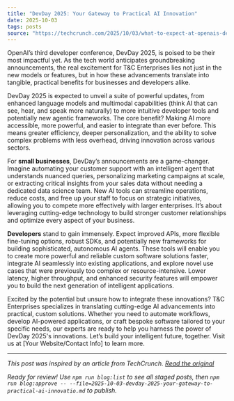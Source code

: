 ```yaml
---
title: "DevDay 2025: Your Gateway to Practical AI Innovation"
date: 2025-10-03
tags: posts
source: "https://techcrunch.com/2025/10/03/what-to-expect-at-openais-devday-2025-and-how-to-watch-it/"
---
```


OpenAI’s third developer conference, DevDay 2025, is poised to be their most impactful yet. As the tech world anticipates groundbreaking announcements, the real excitement for T&C Enterprises lies not just in the new models or features, but in how these advancements translate into tangible, practical benefits for businesses and developers alike.

DevDay 2025 is expected to unveil a suite of powerful updates, from enhanced language models and multimodal capabilities (think AI that can see, hear, and speak more naturally) to more intuitive developer tools and potentially new agentic frameworks. The core benefit? Making AI more accessible, more powerful, and easier to integrate than ever before. This means greater efficiency, deeper personalization, and the ability to solve complex problems with less overhead, driving innovation across various sectors.

For **small businesses**, DevDay’s announcements are a game-changer. Imagine automating your customer support with an intelligent agent that understands nuanced queries, personalizing marketing campaigns at scale, or extracting critical insights from your sales data without needing a dedicated data science team. New AI tools can streamline operations, reduce costs, and free up your staff to focus on strategic initiatives, allowing you to compete more effectively with larger enterprises. It’s about leveraging cutting-edge technology to build stronger customer relationships and optimize every aspect of your business.

**Developers** stand to gain immensely. Expect improved APIs, more flexible fine-tuning options, robust SDKs, and potentially new frameworks for building sophisticated, autonomous AI agents. These tools will enable you to create more powerful and reliable custom software solutions faster, integrate AI seamlessly into existing applications, and explore novel use cases that were previously too complex or resource-intensive. Lower latency, higher throughput, and enhanced security features will empower you to build the next generation of intelligent applications.

Excited by the potential but unsure how to integrate these innovations? T&C Enterprises specializes in translating cutting-edge AI advancements into practical, custom solutions. Whether you need to automate workflows, develop AI-powered applications, or craft bespoke software tailored to your specific needs, our experts are ready to help you harness the power of DevDay 2025's innovations. Let’s build your intelligent future, together. Visit us at [Your Website/Contact Info] to learn more. <!-- Remove title from body -->

---

*This post was inspired by an article from TechCrunch. [Read the original](https://techcrunch.com/2025/10/03/what-to-expect-at-openais-devday-2025-and-how-to-watch-it/)*

*Ready for review! Use `npm run blog:list` to see all staged posts, then `npm run blog:approve -- --file=2025-10-03-devday-2025-your-gateway-to-practical-ai-innovatio.md` to publish.*